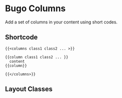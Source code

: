 ﻿# Bugo Columns
 
Add a set of columns in your content using short codes.

## Shortcode

```
{{<columns class1 class2 ... >}}

{{column class1 class2 ... }}
  content
{{column}}

{{</columns>}}
```

## Layout Classes
